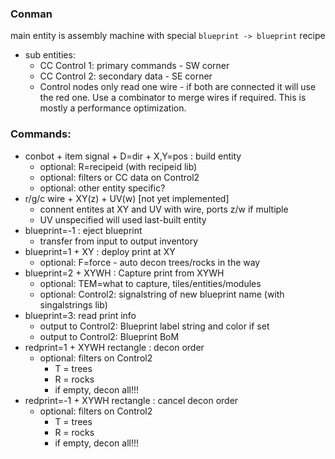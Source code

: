 ### Conman
main entity is assembly machine with special `blueprint -> blueprint` recipe
  * sub entities:
    * CC Control 1: primary commands - SW corner
    * CC Control 2: secondary data - SE corner
    * Control nodes only read one wire - if both are connected it will use the red one. Use a combinator to merge wires if required. This is mostly a performance optimization.

### Commands:
* conbot + item signal + D=dir + X,Y=pos : build entity
  * optional: R=recipeid (with recipeid lib)
  * optional: filters or CC data on Control2
  * optional: other entity specific?
* r/g/c wire + XY(z) + UV(w) [not yet implemented]
  * connent entites at XY and UV with wire, ports z/w if multiple
  * UV unspecified will used last-built entity
* blueprint=-1 : eject blueprint
  * transfer from input to output inventory
* blueprint=1 + XY : deploy print at XY
  * optional: F=force - auto decon trees/rocks in the way
* blueprint=2 + XYWH : Capture print from XYWH
  * optional: TEM=what to capture, tiles/entities/modules
  * optional: Control2: signalstring of new blueprint name (with singalstrings lib)
* blueprint=3: read print info
  * output to Control2: Blueprint label string and color if set
  * output to Control2: Blueprint BoM
* redprint=1 + XYWH rectangle : decon order
  * optional: filters on Control2
    * T = trees
    * R = rocks
    * if empty, decon all!!!
* redprint=-1 + XYWH rectangle : cancel decon order
  * optional: filters on Control2
    * T = trees
    * R = rocks
    * if empty, decon all!!!
